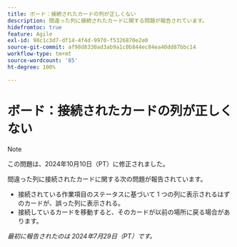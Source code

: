```yaml
---
title: ボード：接続されたカードの列が正しくない
description: 間違った列に接続されたカードに関する問題が報告されています。
hidefromtoc: true
feature: Agile
exl-id: 98c1c3d7-df14-4f4d-9970-f5326870e2e0
source-git-commit: af98d8330ad3ab9a1c0b844ec84ea40dd87bbc14
workflow-type: tm+mt
source-wordcount: '85'
ht-degree: 100%

---
```


# ボード：接続されたカードの列が正しくない

>[!NOTE]
>
>この問題は、2024年10月10日（PT）に修正されました。


間違った列に接続されたカードに関する次の問題が報告されています。

* 接続されている作業項目のステータスに基づいて 1 つの列に表示されるはずのカードが、誤った列に表示される。
* 接続しているカードを移動すると、そのカードが以前の場所に戻る場合があります。

_最初に報告されたのは 2024年7月29日（PT）です。_
